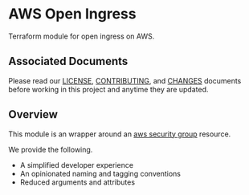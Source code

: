 # AWS Open Ingress
Terraform module for open ingress on AWS.

## Associated Documents
Please read our [LICENSE][lice], [CONTRIBUTING][cont], and [CHANGES][chge]
documents before working in this project and anytime they are updated.

## Overview
This module is an wrapper around an [aws security group][awss] resource.

We provide the following.
- A simplified developer experience
- An opinionated naming and tagging conventions
- Reduced arguments and attributes

[awss]: https://registry.terraform.io/providers/hashicorp/aws/latest/docs/resources/security_group
[chge]: ./CHANGES.md
[cont]: ./CONTRIBUTING.md
[lice]: ./LICENSE.md
